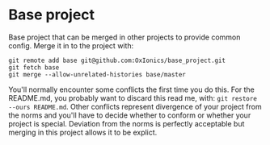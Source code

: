 # Base project

Base project that can be merged in other projects to provide common config.
Merge it in to the project with:
```
git remote add base git@github.com:OxIonics/base_project.git
git fetch base
git merge --allow-unrelated-histories base/master
```

You'll normally encounter some conflicts the first time you do this. For the 
README.md, you probably want to discard this read me, with: 
`git restore --ours README.md`. Other conflicts represent divergence of your 
project from the norms and you'll have to decide whether to conform or whether
your project is special. Deviation from the norms is perfectly acceptable but
merging in this project allows it to be explict.


